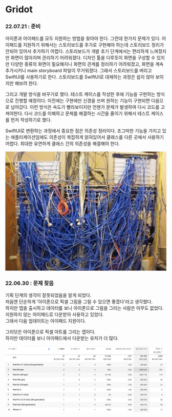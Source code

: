 # Gridot  


### 22.07.21 : 준비

아이폰과 아이패드를 모두 지원하는 방법을 찾아야 한다. 그런데 한가지 문제가 있다. 아이패드를 지원하기 위해서는 스토리보드를 추가로 구현해야 하는데 스토리보드 정리가 안되어 있어서 추가하기 어렵다. 스토리보드가 개발 초기 단계에서는 편리하게 느껴졌지만 화면이 많아지며 관리하기 어려워졌다. 디자인 툴을 다루듯이 화면을 구성할 수 있지만 다양한 종류의 화면이 필요해지니 화면의 관계를 정리하기 어려워졌고, 화면을 계속 추가시키니 main storyboard 파일이 무거워졌다. 그래서 스토리보드를 버리고 SwiftUI를 사용하기로 한다. 스토리보드를 SwiftUI로 대체하는 과정은 쉽지 않아 보이지만 해보려 한다.  

그리고 개발 방식을 바꾸기로 했다. 테스트 케이스를 작성한 후에 기능을 구현하는 방식으로 진행할 예정이다. 이전에는 구현에만 신경을 쓰며 원하는 기능이 구현되면 다음으로 넘어갔다. 이런 방식은 속도가 빨라보이지만 언젠가 문제가 발생하여 다시 코드를 고쳐야한다. 다시 코드를 이해하고 문제를 해결하는 시간을 줄이기 위해서 테스트 케이스를 먼저 작성하기로 했다.  

SwiftUI로 변환하는 과정에서 중요한 점은 의존성 정리이다. 조그마한 기능을 가지고 있는 애플리케이션임에도 의존성이 복잡하게 얽혀있어서 클래스를 다른 곳에서 사용하기 어렵다. 최대한 유연하게 클래스 간의 의존성을 해결해야 한다.

![](../src/gridot/lines.png)


### 22.06.30 : 문제 찾음

기획 단계의 생각이 잘못되었음을 알게 되었다.  
처음엔 단순하게 '아이폰으로 픽셀 그림을 그릴 수 있으면 좋겠다'라고 생각했다.  
하지만 앱을 출시하고 데이터를 보니 아이폰으로 그림을 그리는 사람은 아무도 없었다.  
지원하지 않는 아이패드로 다운받아 사용하고 있었다.  
그래서 다음 업데이트는 아이패드 지원이다.  

그리닷은 아이폰으로 픽셀 아트를 그리는 앱이다.  
하지만 데이터를 보니 아이패드에서 다운받는 유저가 더 많다.  

![](../src/gridot/problem.png)
